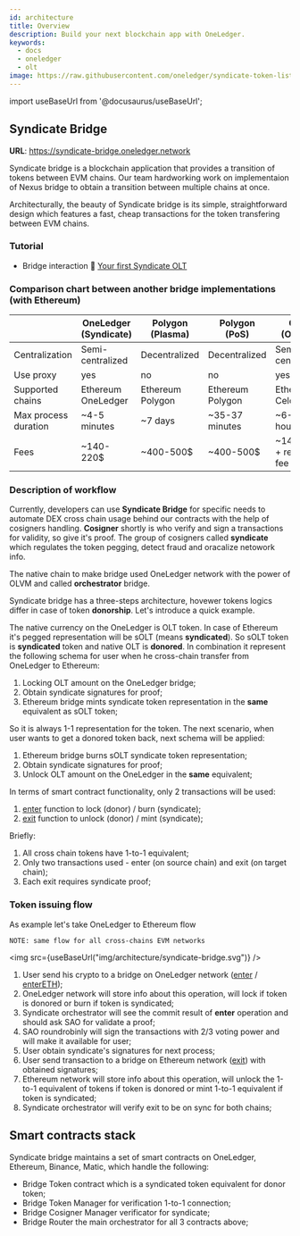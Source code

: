 ```yaml
---
id: architecture
title: Overview
description: Build your next blockchain app with OneLedger.
keywords:
  - docs
  - oneledger
  - olt
image: https://raw.githubusercontent.com/oneledger/syndicate-token-list/master/logo.svg
---
```

import useBaseUrl from '@docusaurus/useBaseUrl';

## Syndicate Bridge

**URL**: https://syndicate-bridge.oneledger.network

Syndicate bridge is a blockchain application that provides a transition of tokens between EVM chains. Our team hardworking work on implementaion of Nexus bridge to obtain a transition between multiple chains at once.

Architecturally, the beauty of Syndicate bridge is its simple, straightforward design which features a fast, cheap transactions for the token transfering between EVM chains.

### Tutorial
* Bridge interaction :movie_camera: [Your first Syndicate OLT](https://www.youtube.com/watch?v=QbwyrOEwiuU)

### Comparison chart between another bridge implementations (with Ethereum)

|                      | OneLedger (Syndicate)   | Polygon (Plasma)      | Polygon (PoS)         | Celo (Optics)          |
|----------------------|-------------------------|-----------------------|-----------------------|------------------------|
| Centralization       | Semi-centralized        | Decentralized         | Decentralized         | Semi-centralized       |
| Use proxy            | yes                     | no                    | no                    | yes                    |
| Supported chains     | Ethereum<br/> OneLedger | Ethereum<br/> Polygon | Ethereum<br/> Polygon | Ethereum<br/> Celo     |
| Max process duration | ~4-5 minutes            | ~7 days               | ~35-37 minutes        | ~6-8 hours             |
| Fees                 | ~140-220$               | ~400-500$             | ~400-500$             | ~140-180 + relayer fee |

### Description of workflow

Currently, developers can use **Syndicate Bridge** for specific needs to automate DEX cross chain usage behind our contracts with the help of cosigners handling. **Cosigner** shortly is who verify and sign a transactions for validity, so give it's proof. The group of cosigners called **syndicate** which regulates the token pegging, detect fraud and oracalize netowork info.

The native chain to make bridge used OneLedger network with the power of OLVM and called **orchestrator** bridge.

Syndicate bridge has a three-steps architecture, hovewer tokens logics differ in case of token **donorship**. Let's introduce a quick example.

The native currency on the OneLedger is OLT token. In case of Ethereum it's pegged representation will be sOLT (means **syndicated**). So sOLT token is **syndicated** token and native OLT is **donored**. In combination it represent the following schema for user when he cross-chain transfer from OneLedger to Ethereum:

1. Locking OLT amount on the OneLedger bridge;
2. Obtain syndicate signatures for proof;
3. Ethereum bridge mints syndicate token representation in the **same** equivalent as sOLT token;

So it is always 1-1 representation for the token.
The next scenario, when user wants to get a donored token back, next schema will be applied:

1. Ethereum bridge burns sOLT syndicate token representation;
2. Obtain syndicate signatures for proof;
3. Unlock OLT amount on the OneLedger in the **same** equivalent;

In terms of smart contract functionality, only 2 transactions will be used:
1. [enter](/docs/bridge/contracts/bridge-router#enter) function to lock (donor) / burn (syndicate);
2. [exit](/docs/bridge/contracts/bridge-router#exit) function to unlock (donor) / mint (syndicate);

Briefly:
1. All cross chain tokens have 1-to-1 equivalent;
2. Only two transactions used - enter (on source chain) and exit (on target chain);
3. Each exit requires syndicate proof;

### Token issuing flow

As example let's take OneLedger to Ethereum flow

`NOTE: same flow for all cross-chains EVM networks`

<img src={useBaseUrl("img/architecture/syndicate-bridge.svg")} />

1. User send his crypto to a bridge on OneLedger network ([enter](/docs/bridge/contracts/bridge-router#enter) / [enterETH](/docs/bridge/contracts/bridge-router#enterETH));
2. OneLedger network will store info about this operation, will lock if token is donored or burn if token is syndicated;
3. Syndicate orchestrator will see the commit result of **enter** operation and should ask SAO for validate a proof;
4. SAO roundrobinly will sign the transactions with 2/3 voting power and will make it available for user;
5. User obtain syndicate's signatures for next process;
6. User send transaction to a bridge on Ethereum network ([exit](/docs/bridge/contracts/bridge-router#exit)) with obtained signatures;
7. Ethereum network will store info about this operation, will unlock the 1-to-1 equivalent of tokens if token is donored or mint 1-to-1 equivalent if token is syndicated;
8. Syndicate orchestrator will verify exit to be on sync for both chains;

## Smart contracts stack

Syndicate bridge maintains a set of smart contracts on OneLedger, Ethereum, Binance, Matic, which handle the following:

- Bridge Token contract which is a syndicated token equivalent for donor token;
- Bridge Token Manager for verification 1-to-1 connection;
- Bridge Cosigner Manager verificator for syndicate;
- Bridge Router the main orchestrator for all 3 contracts above;
